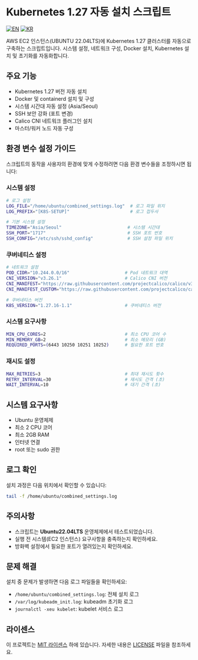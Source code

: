 # Kubernetes 1.27 자동 설치 스크립트

[![EN](https://img.shields.io/badge/lang-en-blue.svg)](README-en.md) 
[![KR](https://img.shields.io/badge/lang-kr-red.svg)](README.md)

AWS EC2 인스턴스(UBUNTU 22.04LTS)에 Kubernetes 1.27 클러스터를 자동으로 구축하는 스크립트입니다. 시스템 설정, 네트워크 구성, Docker 설치, Kubernetes 설치 및 초기화를 자동화합니다.

## 주요 기능

- Kubernetes 1.27 버전 자동 설치
- Docker 및 containerd 설치 및 구성
- 시스템 시간대 자동 설정 (Asia/Seoul)
- SSH 보안 강화 (포트 변경)
- Calico CNI 네트워크 플러그인 설치
- 마스터/워커 노드 자동 구성

## 환경 변수 설정 가이드

스크립트의 동작을 사용자의 환경에 맞게 수정하려면 다음 환경 변수들을 조정하시면 됩니다:

### 시스템 설정
```bash
# 로그 설정
LOG_FILE="/home/ubuntu/combined_settings.log"  # 로그 파일 위치
LOG_PREFIX="[K8S-SETUP]"                       # 로그 접두사

# 기본 시스템 설정
TIMEZONE="Asia/Seoul"                         # 시스템 시간대
SSH_PORT="1717"                               # SSH 포트 번호
SSH_CONFIG="/etc/ssh/sshd_config"             # SSH 설정 파일 위치
```

### 쿠버네티스 설정
```bash
# 네트워크 설정
POD_CIDR="10.244.0.0/16"                     # Pod 네트워크 대역
CNI_VERSION="v3.26.1"                        # Calico CNI 버전
CNI_MANIFEST="https://raw.githubusercontent.com/projectcalico/calico/v3.26.1/manifests/tigera-operator.yaml"
CNI_MANIFEST_CUSTOM="https://raw.githubusercontent.com/projectcalico/calico/v3.26.1/manifests/custom-resources.yaml"

# 쿠버네티스 버전
K8S_VERSION="1.27.16-1.1"                    # 쿠버네티스 버전
```

### 시스템 요구사항
```bash
MIN_CPU_CORES=2                              # 최소 CPU 코어 수
MIN_MEMORY_GB=2                              # 최소 메모리 (GB)
REQUIRED_PORTS=(6443 10250 10251 10252)      # 필요한 포트 번호
```

### 재시도 설정
```bash
MAX_RETRIES=3                                # 최대 재시도 횟수
RETRY_INTERVAL=30                            # 재시도 간격 (초)
WAIT_INTERVAL=10                             # 대기 간격 (초)
```

## 시스템 요구사항

- Ubuntu 운영체제
- 최소 2 CPU 코어
- 최소 2GB RAM
- 인터넷 연결
- root 또는 sudo 권한

## 로그 확인

설치 과정은 다음 위치에서 확인할 수 있습니다:
```bash
tail -f /home/ubuntu/combined_settings.log
```

## 주의사항

- 스크립트는 **Ubuntu22.04LTS** 운영체제에서 테스트되었습니다.
- 실행 전 시스템(EC2 인스턴스) 요구사항을 충족하는지 확인하세요.
- 방화벽 설정에서 필요한 포트가 열려있는지 확인하세요.

## 문제 해결

설치 중 문제가 발생하면 다음 로그 파일들을 확인하세요:
- `/home/ubuntu/combined_settings.log`: 전체 설치 로그
- `/var/log/kubeadm_init.log`: kubeadm 초기화 로그
- `journalctl -xeu kubelet`: kubelet 서비스 로그

## 라이센스

이 프로젝트는 [MIT 라이센스](https://github.com/dongkoony/k8s-aws/blob/master/LICENSE) 하에 있습니다. 자세한 내용은 [LICENSE](https://github.com/dongkoony/k8s-aws/blob/master/LICENSE) 파일을 참조하세요.